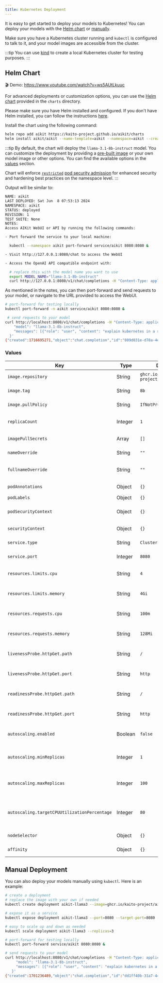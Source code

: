 ```yaml
---
title: Kubernetes Deployment
---
```


It is easy to get started to deploy your models to Kubernetes! You can deploy your models with the [Helm chart](#helm-chart) or [manually](#manual-deployment).

Make sure you have a Kubernetes cluster running and `kubectl` is configured to talk to it, and your model images are accessible from the cluster.

:::tip
You can use [kind](https://kind.sigs.k8s.io/) to create a local Kubernetes cluster for testing purposes.
:::

## Helm Chart

🎬 Demo: https://www.youtube.com/watch?v=ws5AUtLkuuc

For advanced deployments or customization options, you can use the [Helm chart](https://helm.sh/) provided in the `charts` directory.

Please make sure you have Helm installed and configured. If you don't have Helm installed, you can follow the instructions [here](https://helm.sh/docs/intro/install/).

Install the chart using the following command:

```bash
helm repo add aikit https://kaito-project.github.io/aikit/charts
helm install aikit/aikit --name-template=aikit --namespace=aikit --create-namespace
```

:::tip
By default, the chart will deploy the `llama-3.1-8b-instruct` model. You can customize the deployment by providing a [pre-built image](premade-models.md) or your own model image or other options. You can find the available options in the [values](#values) section.

Chart will enforce [`restricted`](https://kubernetes.io/docs/concepts/security/pod-security-standards/#restricted) [pod security admission](https://kubernetes.io/docs/concepts/security/pod-security-admission/) for enhanced security and hardening best practices on the namespace level.
:::

Output will be similar to:

```bash
NAME: aikit
LAST DEPLOYED: Sat Jun  8 07:53:13 2024
NAMESPACE: aikit
STATUS: deployed
REVISION: 1
TEST SUITE: None
NOTES:
Access AIKit WebUI or API by running the following commands:

- Port forward the service to your local machine:

  kubectl --namespace aikit port-forward service/aikit 8080:8080 &

- Visit http://127.0.0.1:8080/chat to access the WebUI

- Access the OpenAI API compatible endpoint with:

  # replace this with the model name you want to use
  export MODEL_NAME="llama-3.1-8b-instruct"
  curl http://127.0.0.1:8080/v1/chat/completions -H "Content-Type: application/json" -d "{\"model\": \"${MODEL_NAME}\", \"messages\": [{\"role\": \"user\", \"content\": \"what is the meaning of life?\"}]}"
```

As mentioned in the notes, you can then port-forward and send requests to your model, or navigate to the URL provided to access the WebUI.

```bash
# port-forward for testing locally
kubectl port-forward -n aikit service/aikit 8080:8080 &

 # send requests to your model
curl http://localhost:8080/v1/chat/completions -H "Content-Type: application/json" -d '{
    "model": "llama-3.1-8b-instruct",
    "messages": [{"role": "user", "content": "explain kubernetes in a sentence"}]
  }'
{"created":1716695271,"object":"chat.completion","id":"809d031e-d78a-4e3a-9719-04683d9e29f9","model":"llama-3.1-8b-instruct","choices":[{"index":0,"finish_reason":"stop","message":{"role":"assistant","content":"Kubernetes is an open-source container orchestration system that automates the deployment, scaling, and management of applications and services in a cloud-native environment."}}],"usage":{"prompt_tokens":11,"completion_tokens":31,"total_tokens":42}}
```

### Values

| Key                                          | Type    | Default                                                                               | Description                                        |
| -------------------------------------------- | ------- | ------------------------------------------------------------------------------------- | -------------------------------------------------- |
| `image.repository`                           | String  | `ghcr.io/kaito-project/aikit/llama3`                                                             | The image repository                               |
| `image.tag`                                  | String  | `8b`                                                                                  | The image tag                                      |
| `image.pullPolicy`                           | String  | `IfNotPresent`                                                                        | The image pull policy                              |
| `replicaCount`                               | Integer | `1`                                                                                   | The number of replicas                             |
| `imagePullSecrets`                           | Array   | `[]`                                                                                  | Image pull secrets                                 |
| `nameOverride`                               | String  | `""`                                                                                  | Override the name                                  |
| `fullnameOverride`                           | String  | `""`                                                                                  | Override the fullname                              |
| `podAnnotations`                             | Object  | `{}`                                                                                  | Pod annotations                                    |
| `podLabels`                                  | Object  | `{}`                                                                                  | Pod labels                                         |
| `podSecurityContext`                         | Object  | `{}`                                                                                  | Pod security context                               |
| `securityContext`                            | Object  | `{}`                                                                                  | Security context                                   |
| `service.type`                               | String  | `ClusterIP`                                                                           | Service type                                       |
| `service.port`                               | Integer | `8080`                                                                                | Service port                                       |
| `resources.limits.cpu`                       | String  | `4`                                                                                   | CPU resource limits                                |
| `resources.limits.memory`                    | String  | `4Gi`                                                                                 | Memory resource limits                             |
| `resources.requests.cpu`                     | String  | `100m`                                                                                | CPU resource requests                              |
| `resources.requests.memory`                  | String  | `128Mi`                                                                               | Memory resource requests                           |
| `livenessProbe.httpGet.path`                 | String  | `/`                                                                                   | Path for the liveness probe                        |
| `livenessProbe.httpGet.port`                 | String  | `http`                                                                                | Port for the liveness probe                        |
| `readinessProbe.httpGet.path`                | String  | `/`                                                                                   | Path for the readiness probe                       |
| `readinessProbe.httpGet.port`                | String  | `http`                                                                                | Port for the readiness probe                       |
| `autoscaling.enabled`                        | Boolean | `false`                                                                               | If autoscaling is enabled                          |
| `autoscaling.minReplicas`                    | Integer | `1`                                                                                   | Minimum number of replicas for autoscaling         |
| `autoscaling.maxReplicas`                    | Integer | `100`                                                                                 | Maximum number of replicas for autoscaling         |
| `autoscaling.targetCPUUtilizationPercentage` | Integer | `80`                                                                                  | Target CPU utilization percentage for autoscaling  |
| `nodeSelector`                               | Object  | `{}`                                                                                  | Node selector                                      |
| `affinity`                                   | Object  | `{}`                                                                                  | Affinity settings                                  |


## Manual Deployment

You can also deploy your models manually using `kubectl`. Here is an example:

```bash
# create a deployment
# replace the image with your own if needed
kubectl create deployment aikit-llama3 --image=ghcr.io/kaito-project/aikit/llama3:8b

# expose it as a service
kubectl expose deployment aikit-llama3 --port=8080 --target-port=8080 --name=aikit

# easy to scale up and down as needed
kubectl scale deployment aikit-llama3 --replicas=3

# port-forward for testing locally
kubectl port-forward service/aikit 8080:8080 &

# send requests to your model
curl http://localhost:8080/v1/chat/completions -H "Content-Type: application/json" -d '{
     "model": "llama-3.1-8b-instruct",
     "messages": [{"role": "user", "content": "explain kubernetes in a sentence"}]
   }'
{"created":1701236489,"object":"chat.completion","id":"dd1ff40b-31a7-4418-9e32-42151ab6875a","model":"llama-3.1-8b-instruct","choices":[{"index":0,"finish_reason":"stop","message":{"role":"assistant","content":"\nKubernetes is a container orchestration system that automates the deployment, scaling, and management of containerized applications in a microservices architecture."}}],"usage":{"prompt_tokens":0,"completion_tokens":0,"total_tokens":0}}
```
